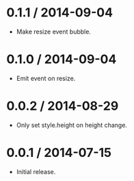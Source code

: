 
0.1.1 / 2014-09-04 
==================

  * Make resize event bubble.

0.1.0 / 2014-09-04 
==================

  * Emit event on resize.

0.0.2 / 2014-08-29 
==================

  * Only set style.height on height change.

0.0.1 / 2014-07-15 
==================

  * Initial release.
